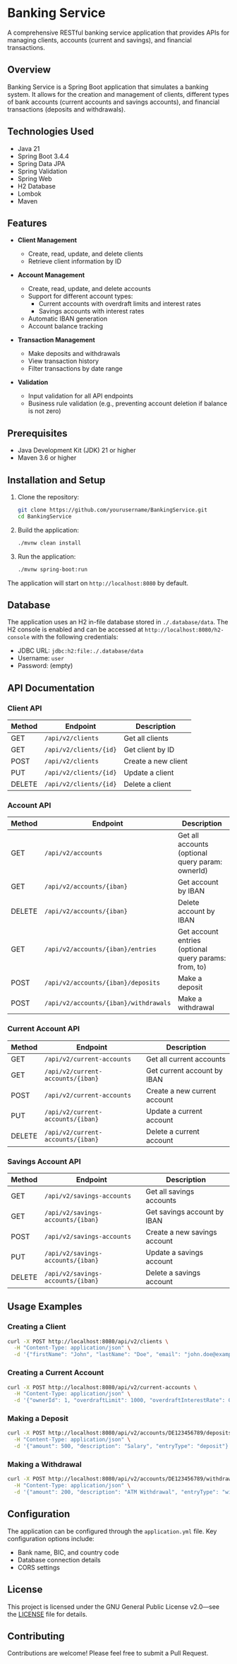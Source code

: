 # Banking Service

A comprehensive RESTful banking service application that provides APIs for 
managing clients, accounts (current and savings), and financial transactions.

## Overview

Banking Service is a Spring Boot application that simulates a banking system. 
It allows for the creation and management of clients, different types of bank 
accounts (current accounts and savings accounts), and financial transactions 
(deposits and withdrawals).

## Technologies Used

- Java 21
- Spring Boot 3.4.4
- Spring Data JPA
- Spring Validation
- Spring Web
- H2 Database
- Lombok
- Maven

## Features

- **Client Management**
  - Create, read, update, and delete clients
  - Retrieve client information by ID

- **Account Management**
  - Create, read, update, and delete accounts
  - Support for different account types:
    - Current accounts with overdraft limits and interest rates
    - Savings accounts with interest rates
  - Automatic IBAN generation
  - Account balance tracking

- **Transaction Management**
  - Make deposits and withdrawals
  - View transaction history
  - Filter transactions by date range

- **Validation**
  - Input validation for all API endpoints
  - Business rule validation (e.g., preventing account deletion if balance is 
    not zero)

## Prerequisites

- Java Development Kit (JDK) 21 or higher
- Maven 3.6 or higher

## Installation and Setup

1. Clone the repository:
   ```bash
   git clone https://github.com/yourusername/BankingService.git
   cd BankingService
   ```

2. Build the application:
   ```bash
   ./mvnw clean install
   ```

3. Run the application:
   ```bash
   ./mvnw spring-boot:run
   ```

The application will start on `http://localhost:8080` by default.

## Database

The application uses an H2 in-file database stored in `./.database/data`. The 
H2 console is enabled and can be accessed at `http://localhost:8080/h2-console` 
with the following credentials:
- JDBC URL: `jdbc:h2:file:./.database/data`
- Username: `user`
- Password: (empty)

## API Documentation

### Client API

| Method | Endpoint | Description |
|--------|----------|-------------|
| GET | `/api/v2/clients` | Get all clients |
| GET | `/api/v2/clients/{id}` | Get client by ID |
| POST | `/api/v2/clients` | Create a new client |
| PUT | `/api/v2/clients/{id}` | Update a client |
| DELETE | `/api/v2/clients/{id}` | Delete a client |

### Account API

| Method | Endpoint | Description |
|--------|----------|-------------|
| GET | `/api/v2/accounts` | Get all accounts (optional query param: ownerId) |
| GET | `/api/v2/accounts/{iban}` | Get account by IBAN |
| DELETE | `/api/v2/accounts/{iban}` | Delete account by IBAN |
| GET | `/api/v2/accounts/{iban}/entries` | Get account entries (optional query params: from, to) |
| POST | `/api/v2/accounts/{iban}/deposits` | Make a deposit |
| POST | `/api/v2/accounts/{iban}/withdrawals` | Make a withdrawal |

### Current Account API

| Method | Endpoint | Description |
|--------|----------|-------------|
| GET | `/api/v2/current-accounts` | Get all current accounts |
| GET | `/api/v2/current-accounts/{iban}` | Get current account by IBAN |
| POST | `/api/v2/current-accounts` | Create a new current account |
| PUT | `/api/v2/current-accounts/{iban}` | Update a current account |
| DELETE | `/api/v2/current-accounts/{iban}` | Delete a current account |

### Savings Account API

| Method | Endpoint | Description |
|--------|----------|-------------|
| GET | `/api/v2/savings-accounts` | Get all savings accounts |
| GET | `/api/v2/savings-accounts/{iban}` | Get savings account by IBAN |
| POST | `/api/v2/savings-accounts` | Create a new savings account |
| PUT | `/api/v2/savings-accounts/{iban}` | Update a savings account |
| DELETE | `/api/v2/savings-accounts/{iban}` | Delete a savings account |

## Usage Examples

### Creating a Client

```bash
curl -X POST http://localhost:8080/api/v2/clients \
  -H "Content-Type: application/json" \
  -d '{"firstName": "John", "lastName": "Doe", "email": "john.doe@example.com"}'
```

### Creating a Current Account

```bash
curl -X POST http://localhost:8080/api/v2/current-accounts \
  -H "Content-Type: application/json" \
  -d '{"ownerId": 1, "overdraftLimit": 1000, "overdraftInterestRate": 0.05}'
```

### Making a Deposit

```bash
curl -X POST http://localhost:8080/api/v2/accounts/DE123456789/deposits \
  -H "Content-Type: application/json" \
  -d '{"amount": 500, "description": "Salary", "entryType": "deposit"}'
```

### Making a Withdrawal

```bash
curl -X POST http://localhost:8080/api/v2/accounts/DE123456789/withdrawals \
  -H "Content-Type: application/json" \
  -d '{"amount": 200, "description": "ATM Withdrawal", "entryType": "withdraw"}'
```

## Configuration

The application can be configured through the `application.yml` file. Key 
configuration options include:

- Bank name, BIC, and country code
- Database connection details
- CORS settings

## License

This project is licensed under the GNU General Public License v2.0—see the 
[LICENSE](LICENSE) file for details.


## Contributing

Contributions are welcome! Please feel free to submit a Pull Request.
